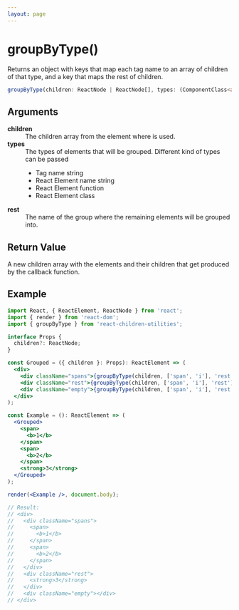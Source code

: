 ```yaml
---
layout: page
---
```


# groupByType()

Returns an object with keys that map each tag name to an array of children of that type, and a key that maps the rest of children.

```typescript
groupByType(children: ReactNode | ReactNode[], types: (ComponentClass<any> | FunctionComponent | string)[], rest?: string): { [name: string]: ReactNode[] }
```

## Arguments

<dl>
  <dt><b>children</b></dt>
  <dd>The children array from the element where is used.</dd>
  <dt><b>types</b></dt>
  <dd>
    The types of elements that will be grouped. Different kind of types can be passed
    <ul>
      <li>Tag name string</li>
      <li>React Element name string</li>
      <li>React Element function</li>
      <li>React Element class</li>
    </ul>
  </dd>
  <dt><b>rest</b></dt>
  <dd>The name of the group where the remaining elements will be grouped into.</dd>
</dl>

## Return Value

A new children array with the elements and their children that get produced by the callback function.

## Example

```jsx
import React, { ReactElement, ReactNode } from 'react';
import { render } from 'react-dom';
import { groupByType } from 'react-children-utilities';

interface Props {
  children?: ReactNode;
}

const Grouped = ({ children }: Props): ReactElement => (
  <div>
    <div className="spans">{groupByType(children, ['span', 'i'], 'rest').span}</div>
    <div className="rest">{groupByType(children, ['span', 'i'], 'rest').rest}</div>
    <div className="empty">{groupByType(children, ['span', 'i'], 'rest').i}</div>
  </div>
);

const Example = (): ReactElement => (
  <Grouped>
    <span>
      <b>1</b>
    </span>
    <span>
      <b>2</b>
    </span>
    <strong>3</strong>
  </Grouped>
);

render(<Example />, document.body);

// Result:
// <div>
//   <div className="spans">
//     <span>
//       <b>1</b>
//     </span>
//     <span>
//       <b>2</b>
//     </span>
//   </div>
//   <div className="rest">
//     <strong>3</strong>
//   </div>
//   <div className="empty"></div>
// </div>
```
